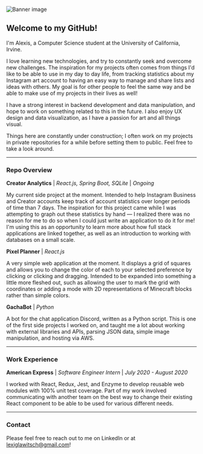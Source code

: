 ![Banner image](https://i.imgur.com/6jME6Gk.png)

## Welcome to my GitHub!

I'm Alexis, a Computer Science student at the University of California, Irvine.

I love learning new technologies, and try to constantly seek and overcome new challenges. The inspiration for my projects often comes from things I'd like to be able to use in my day to day life, from tracking statistics about my Instagram art account to having an easy way to manage and share lists and ideas with others. My goal is for other people to feel the same way and be able to make use of my projects in their lives as well!

I have a strong interest in backend development and data manipulation, and hope to work on something related to this in the future. I also enjoy UX design and data visualization, as I have a passion for art and all things visual.

Things here are constantly under construction; I often work on my projects in private repositories for a while before setting them to public. Feel free to take a look around.

---

### Repo Overview

**Creator Analytics** | *React.js, Spring Boot, SQLite* | *Ongoing*

My current side project at the moment. Intended to help Instagram Business and Creator accounts keep track of account statistics over longer periods of time than 7 days. The inspiration for this project came while I was attempting to graph out these statistics by hand — I realized there was no reason for me to do so when I could just write an application to do it for me! I'm using this as an opportunity to learn more about how full stack applications are linked together, as well as an introduction to working with databases on a small scale.

**Pixel Planner** | *React.js*

A very simple web application at the moment. It displays a grid of squares and allows you to change the color of each to your selected preference by clicking or clicking and dragging. Intended to be expanded into something a little more fleshed out, such as allowing the user to mark the grid with coordinates or adding a mode with 2D representations of Minecraft blocks rather than simple colors.

**GachaBot** | *Python*

A bot for the chat application Discord, written as a Python script. This is one of the first side projects I worked on, and taught me a lot about working with external libraries and APIs, parsing JSON data, simple image manipulation, and hosting via AWS.


---

### Work Experience

**American Express** | *Software Engineer Intern* | *July 2020 - August 2020*

I worked with React, Redux, Jest, and Enzyme to develop reusable web modules with 100% unit test coverage. Part of my work involved communicating with another team on the best way to change their existing React component to be able to be used for various different needs.

---

### Contact

Please feel free to reach out to me on LinkedIn or at lexiglawitsch@gmail.com!

<!--
**AlexisGlawitsch/AlexisGlawitsch** is a ✨ _special_ ✨ repository because its `README.md` (this file) appears on your GitHub profile.

Here are some ideas to get you started:

- 🔭 I’m currently working on ...
- 🌱 I’m currently learning ...
- 👯 I’m looking to collaborate on ...
- 🤔 I’m looking for help with ...
- 💬 Ask me about ...
- 📫 How to reach me: ...
- 😄 Pronouns: ...
- ⚡ Fun fact: ...
-->

